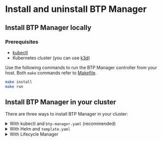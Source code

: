 # Install and uninstall BTP Manager

## Install BTP Manager locally

### Prerequisites

- [kubectl](https://kubernetes.io/docs/tasks/tools/install-kubectl/)
- Kubernetes cluster (you can use [k3d](https://k3d.io)) 

Use the following commands to run the BTP Manager controller from your host. Both `make` commands refer to [Makefile](/Makefile).

```sh
make install
make run
```

## Install BTP Manager in your cluster

There are three ways to install BTP Manager in your cluster:

<details>
<summary>With kubectl and <code>btp-manager.yaml</code> (recommended)</summary>
<br>

### Prerequisites

- [kubectl](https://kubernetes.io/docs/tasks/tools/install-kubectl/)
- Kubernetes cluster (you can use [k3d](https://k3d.io)) 

Use the following command to download and install BTP Manager from Kubernetes resources in your cluster.

```shell
kubectl apply -f deployments/prerequisites.yaml
kubectl apply -f https://github.com/kyma-project/btp-manager/releases/latest/download/btp-manager.yaml
```

Use the following command to uninstall BTP Manager from your cluster.

```shell
kubectl delete -f https://github.com/kyma-project/btp-manager/releases/latest/download/btp-manager.yaml
kubectl delete -f deployments/prerequisites.yaml
```
</details>

<details>
<summary>With Helm and <code>template.yaml</code></summary>
<br>

### Prerequisites

- [kubectl](https://kubernetes.io/docs/tasks/tools/install-kubectl/)
- Kubernetes cluster (you can use [k3d](https://k3d.io))
- [Helm](https://github.com/helm/helm#install)
- [skopeo](https://github.com/containers/skopeo) 
- [jq](https://github.com/stedolan/jq) 
- [yq](https://github.com/mikefarah/yq) 

To install BTP Manager using a template file (the output of the [kyma alpha create module](https://github.com/kyma-project/cli/blob/main/docs/gen-docs/kyma_alpha_create_module.md) command) in your cluster, use the following command:

```shell
../../hack/run_template.sh https://github.com/kyma-project/btp-manager/releases/latest/download/template.yaml
```

Use the following command to uninstall BTP Manager from your cluster.
```shell
helm uninstall btp-manager -n kyma-system
```

</details>

<details>
<summary>With Lifecycle Manager</summary>
<br>

> **NOTE:** This is an experimental way of installing BTP Manager in your cluster.

### Prerequisites

- [kubectl](https://kubernetes.io/docs/tasks/tools/install-kubectl/)
- [k3d](https://k3d.io)

### Quick-Start - Install script

Use the following command to run the BTP Manager with Lifecycle Manager. 

```shell
../hack/run_lifecycle_manager.sh https://github.com/kyma-project/btp-manager/releases/latest/download/template.yaml
```

It results in:
- downloading and using Kyma CLI to provision the k3d cluster
- deploying Lifecycle Manager
- applying the BTP Manager `template.yaml` provided by the user
- enabling the BTP Operator module
- displaying the BTP Manager and BTP Operator status

### Delete k3d cluster

```shell
k3d cluster delete kyma
```

</details> 
